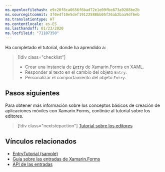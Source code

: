 ```yaml
---
ms.openlocfilehash: e9c20f8ca0656f6bad72e1e09fbe873a9208be2b
ms.sourcegitcommit: 3f0e4f10e5def19122588bb05f26ab2baa9df6eb
ms.translationtype: HT
ms.contentlocale: es-ES
ms.lasthandoff: 01/23/2020
ms.locfileid: "71107350"
---
```

Ha completado el tutorial, donde ha aprendido a:

> [!div class="checklist"]
>
> - Crear una instancia de [`Entry`](xref:Xamarin.Forms.Entry) de Xamarin.Forms en XAML.
> - Responder al texto en el cambio del objeto `Entry`.
> - Personalizar el comportamiento del objeto `Entry`.

## <a name="next-steps"></a>Pasos siguientes

Para obtener más información sobre los conceptos básicos de creación de aplicaciones móviles con Xamarin.Forms, continúe al tutorial sobre los editores.

> [!div class="nextstepaction"]
> [Tutorial sobre los editores](~/get-started/tutorials/editor/index.yml)

## <a name="related-links"></a>Vínculos relacionados

- [EntryTutorial (sample)](https://docs.microsoft.com/samples/xamarin/xamarin-forms-samples/getstarted-tutorials-entrytutorial/)
- [Guía sobre las entradas de Xamarin.Forms](~/xamarin-forms/user-interface/text/entry.md)
- [API de las entradas](xref:Xamarin.Forms.Entry)
